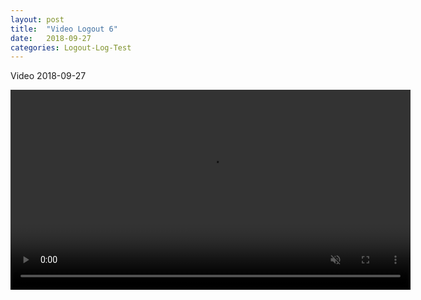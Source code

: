 ```yaml
---
layout: post
title:  "Video Logout 6"
date:   2018-09-27
categories: Logout-Log-Test
---
```


Video 2018-09-27

<video muted controls loop width="640" height="320">
  <source src="../../../../LogFile/vid-2018-09-27.mp4"type='video/mp4'>
</video>
